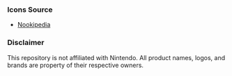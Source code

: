 ### Icons Source
- [Nookipedia](https://nookipedia.com/w/index.php?title=Category:New_Horizons_character_icons)

### Disclaimer
This repository is not affiliated with Nintendo. All product names, logos, and brands are property of their respective owners.
